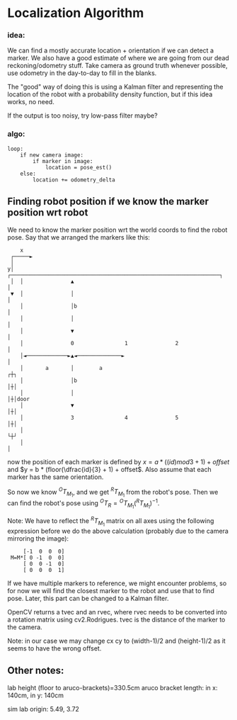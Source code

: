 # Localization Algorithm

### idea:
We can find a mostly accurate location + orientation if we can detect a marker. We also have
a good estimate of where we are going from our dead reckoning/odometry stuff. Take camera as
ground truth whenever possible, use odometry in the day-to-day to fill in the blanks.

The "good" way of doing this is using a Kalman filter and representing the location of the robot
with a probability density function, but if this idea works, no need.

If the output is too noisy, try low-pass filter maybe?

### algo:
```
loop:
	if new camera image:
		if marker in image:
			location = pose_est()
	else:
		location += odometry_delta
```

## Finding robot position if we know the marker position wrt robot

We need to know the marker position wrt the world coords to find the robot pose. Say that we arranged the markers like this:
```
    x
 ┌─────►
 │
y│  ┌──────────────────────────────────────────────────────────────────┐
 │  │               ▲                                                  │
 ▼  │               │                                                  │
    │               │b                                                 │
    │               │                                                  │
    │               ▼                                                  │
    │               0                1               2                 │
    │◄─────────────►▲◄──────────────►                                  │
    │       a       │        a                                        ┌┼┐
    │               │b                                                │┼│
    │               │                                                 │┼│door
    │               ▼                                                 │┼│
    │               3                4               5                │┼│
    │                                                                 └┼┘
    │                                                                  │

```
now the position of each marker is defined by $x = a * ((id)mod3 + 1) + offset$ and $y = b * (floor(\dfrac{id}{3} + 1) + offset$. Also assume that each marker has the same orientation.

So now we know ${}^OT_{M_1}$, and we get ${}^RT_{M_1}$ from the robot's pose. Then we can find the robot's pose using ${}^OT_R = {}^OT_{M_1} ({}^RT_{M_1})^{-1}$.

Note: We have to reflect the ${}^RT_{M_1}$ matrix on all axes using the following expression before we do the above calculation (probably due to the camera mirroring the image):
```
     [-1  0  0  0]
 M=M*[ 0 -1  0  0]
     [ 0  0 -1  0]
     [ 0  0  0  1]
```

If we have multiple markers to reference, we might encounter problems, so for now we will find the closest marker to the robot and use that to find pose. Later, this part can be changed to a Kalman filter.

OpenCV returns a tvec and an rvec, where rvec needs to be converted into a rotation matrix using cv2.Rodrigues. tvec is the distance of the marker to the camera.

Note: in our case we may change cx cy to (width-1)/2 and (height-1)/2 as it seems to have the wrong offset.

## Other notes:

lab height (floor to aruco-brackets)=330.5cm 
aruco bracket length: in x: 140cm, in y: 140cm

sim lab origin: 5.49, 3.72

